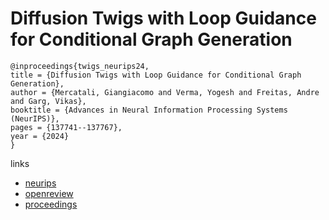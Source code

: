 # Diffusion Twigs with Loop Guidance for Conditional Graph Generation

```
@inproceedings{twigs_neurips24,
title = {Diffusion Twigs with Loop Guidance for Conditional Graph Generation},
author = {Mercatali, Giangiacomo and Verma, Yogesh and Freitas, Andre and Garg, Vikas},
booktitle = {Advances in Neural Information Processing Systems (NeurIPS)},
pages = {137741--137767},
year = {2024}
}
```

links
- [neurips](https://nips.cc/Conferences/2024/Schedule?showEvent=94177)
- [openreview](https://openreview.net/forum?id=fvOCJAAYLx)
- [proceedings](https://papers.nips.cc//paper_files/paper/2024/hash/f90338be8ad676ee02cc32d239fc40e7-Abstract-Conference.html)
